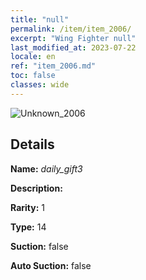 ```yaml
---
title: "null"
permalink: /item/item_2006/
excerpt: "Wing Fighter null"
last_modified_at: 2023-07-22
locale: en
ref: "item_2006.md"
toc: false
classes: wide
---
```



 ![Unknown_2006](/images/item/daily_gift3_p.png)



## Details

 **Name:** *daily_gift3* 

 **Description:** 

 **Rarity:** 1 

 **Type:** 14 

 **Suction:** false 

 **Auto Suction:** false 


